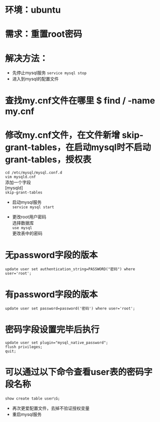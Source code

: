 # 环境：ubuntu
# 需求：重置root密码
# 解决方法：
- 先停止mysql服务
`service mysql stop`
- 进入到mysql的配置文件
# 查找my.cnf文件在哪里 $ find / -name my.cnf
# 修改my.cnf文件，在文件新增 skip-grant-tables，在启动mysql时不启动grant-tables，授权表
`cd /etc/mysql/mysql.conf.d`  
`vim mysqld.cnf`  
添加一个字段  
[mysqld]  
`skip-grant-tables`
- 启动mysql服务  
`service mysql start`  

- 更改root用户密码  
选择数据库  
`use mysql`  
更改表中的密码    
# 无password字段的版本  
`update user set authentication_string=PASSWORD("密码") where user='root';`
# 有password字段的版本  
`update user set password=password('密码') where user='root';`  

# 密码字段设置完毕后执行
`update user set plugin="mysql_native_password";`  
`flush privileges;`  
`quit;`  

# 可以通过以下命令查看user表的密码字段名称 
`show create table user\G;`
 
- 再次更爱配置文件，去掉不验证授权变量
- 重启mysql服务

 

 

 

 

 
